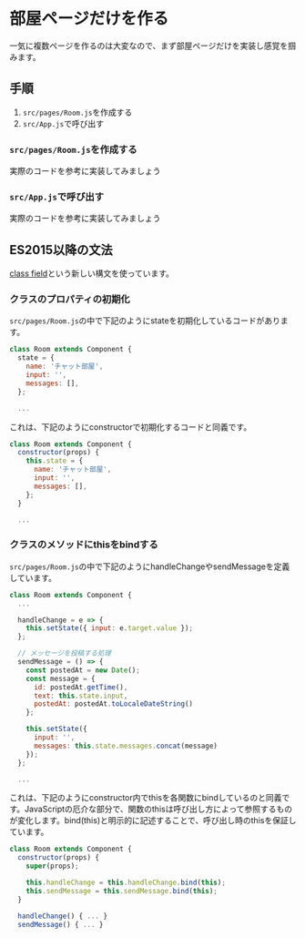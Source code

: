<!-- vim: set nofoldenable: -->

# 部屋ページだけを作る

一気に複数ページを作るのは大変なので、まず部屋ページだけを実装し感覚を掴みます。

## 手順

1. `src/pages/Room.js`を作成する
2. `src/App.js`で呼び出す

### `src/pages/Room.js`を作成する

実際のコードを参考に実装してみましょう

### `src/App.js`で呼び出す

実際のコードを参考に実装してみましょう

## ES2015以降の文法

[class field](https://github.com/tc39/proposal-class-fields)という新しい構文を使っています。

### クラスのプロパティの初期化

`src/pages/Room.js`の中で下記のようにstateを初期化しているコードがあります。

```js
class Room extends Component {
  state = {
    name: 'チャット部屋',
    input: '',
    messages: [],
  };

  ...
```

これは、下記のようにconstructorで初期化するコードと同義です。

```js
class Room extends Component {
  constructor(props) {
    this.state = {
      name: 'チャット部屋',
      input: '',
      messages: [],
    };
  }

  ...
```

### クラスのメソッドにthisをbindする

`src/pages/Room.js`の中で下記のようにhandleChangeやsendMessageを定義しています。

```js
class Room extends Component {
  ...

  handleChange = e => {
    this.setState({ input: e.target.value });
  };

  // メッセージを投稿する処理
  sendMessage = () => {
    const postedAt = new Date();
    const message = {
      id: postedAt.getTime(),
      text: this.state.input,
      postedAt: postedAt.toLocaleDateString()
    };

    this.setState({
      input: '',
      messages: this.state.messages.concat(message)
    });
  };

  ...
```

これは、下記のようにconstructor内でthisを各関数にbindしているのと同義です。JavaScriptの厄介な部分で、関数のthisは呼び出し方によって参照するものが変化します。bind(this)と明示的に記述することで、呼び出し時のthisを保証しています。

```js
class Room extends Component {
  constructor(props) {
    super(props);

    this.handleChange = this.handleChange.bind(this);
    this.sendMessage = this.sendMessage.bind(this);
  }

  handleChange() { ... }
  sendMessage() { ... }

```


